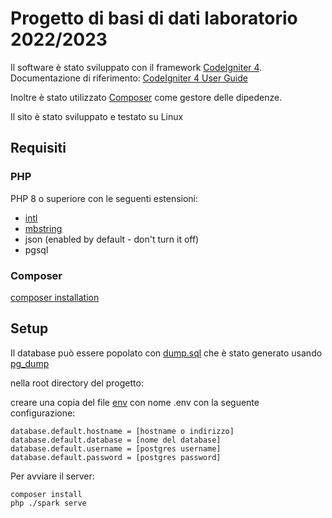 # Progetto di basi di dati laboratorio 2022/2023

Il software è stato sviluppato con il framework [CodeIgniter 4](https://codeigniter.com/).
Documentazione di riferimento: [CodeIgniter 4 User Guide](https://codeigniter.com/user_guide/index.html)

Inoltre è stato utilizzato [Composer](https://getcomposer.org/) come gestore delle dipedenze.

Il sito è stato sviluppato e testato su Linux

## Requisiti

### PHP

PHP 8 o superiore con le seguenti estensioni:

- [intl](http://php.net/manual/en/intl.requirements.php)
- [mbstring](http://php.net/manual/en/mbstring.installation.php)
- json (enabled by default - don't turn it off)
- pgsql

### Composer

[composer installation](https://getcomposer.org/doc/00-intro.md)

## Setup

Il database può essere popolato con [dump.sql](./dump.sql) che è stato generato
usando [pg_dump](https://www.postgresql.org/docs/current/app-pgdump.html)

nella root directory del progetto:

creare una copia del file [env](./env) con nome .env con la seguente configurazione:

```
database.default.hostname = [hostname o indirizzo]
database.default.database = [nome del database]
database.default.username = [postgres username]
database.default.password = [postgres password]
```

Per avviare il server:

```
composer install
php ./spark serve
```